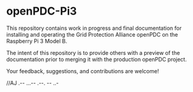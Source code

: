 # openPDC-Pi3
This repository contains work in progress and final documentation for installing and operating the Grid Protection Alliance openPDC on the Raspberry Pi 3 Model B.

The intent of this repository is to provide others with a preview of the documentation prior to merging it with the production openPDC project.

Your feedback, suggestions, and contributions are welcome!

//AJ
.-- ...-- .--. -- ..-